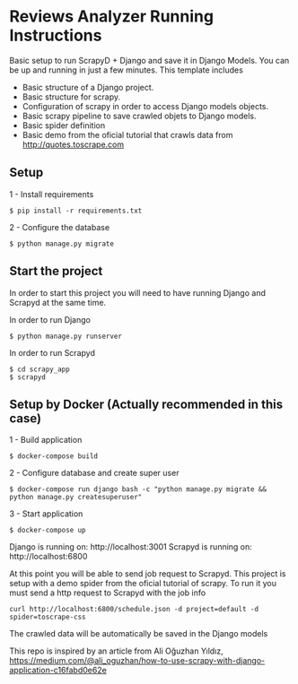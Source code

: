 # Reviews Analyzer Running Instructions
Basic setup to run ScrapyD + Django and save it in Django Models. You can be up and running in just a few minutes. This template includes

* Basic structure of a Django project.
* Basic structure for scrapy.
* Configuration of scrapy in order to access Django models objects.
* Basic scrapy pipeline to save crawled objets to Django models.
* Basic spider definition
* Basic demo from the oficial tutorial that crawls data from http://quotes.toscrape.com


## Setup
1 - Install requirements
````
$ pip install -r requirements.txt
````
2 - Configure the database
````
$ python manage.py migrate
````
## Start the project
In order to start this project you will need to have running Django and Scrapyd at the same time.

In order to run Django
````
$ python manage.py runserver
````
In order to run Scrapyd
````
$ cd scrapy_app
$ scrapyd
````

## Setup by Docker (Actually recommended in this case)
1 - Build application
````
$ docker-compose build
````
2 - Configure database and create super user  
````
$ docker-compose run django bash -c "python manage.py migrate && python manage.py createsuperuser"
````
3 - Start application
````
$ docker-compose up
````

Django is running on: http://localhost:3001
Scrapyd is running on: http://localhost:6800


At this point you will be able to send job request to Scrapyd. This project is setup with a demo spider from the oficial tutorial of scrapy. To run it you must send a http request to Scrapyd with the job info
````
curl http://localhost:6800/schedule.json -d project=default -d spider=toscrape-css
````

The crawled data will be automatically be saved in the Django models

This repo is inspired by an article from Ali Oğuzhan Yıldız, https://medium.com/@ali_oguzhan/how-to-use-scrapy-with-django-application-c16fabd0e62e
